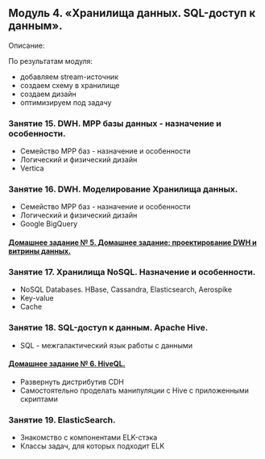 ## Модуль 4. «Хранилища данных. SQL-доступ к данным».

Описание:

По результатам модуля:

- добавляем stream-источник
- создаем схему в хранилище
- создаем дизайн
- оптимизируем под задачу


### Занятие 15. DWH. MPP базы данных - назначение и особенности.

- Семейство MPP баз - назначение и особенности
- Логический и физический дизайн
- Vertica

### Занятие 16. DWH. Моделирование Хранилища данных.

- Семейство MPP баз - назначение и особенности
- Логический и физический дизайн
- Google BigQuery

#### [Домашнeе заданиe № 5. Домашнее задание: проектирование DWH и витрины данных.](./hw-5-dwh/)

### Занятие 17. Хранилища NoSQL. Назначение и особенности.

- NoSQL Databases. HBase, Cassandra, Elasticsearch, Aerospike
- Key-value
- Cache

### Занятие 18. SQL-доступ к данным. Apache Hive.

- SQL - межгалактический язык работы с данными

#### [Домашнeе заданиe № 6. HiveQL.](./hw-6-hive/)

- Развернуть дистрибутив CDH
- Самостоятельно проделать манипуляции с Hive с приложенными скриптами

### Занятие 19. ElasticSearch.

- Знакомство с компонентами ELK-стэка
- Классы задач, для которых подходит ELK